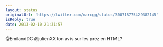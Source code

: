 ```yaml
---
layout: status
originalUrl: 'https://twitter.com/marcgg/status/300718775429382145'
isReply: true
date: 2013-02-10 21:31:57
---
```


@EmilandDC @julienXX ton avis sur les prez en HTML?
